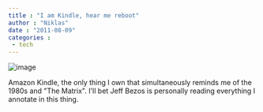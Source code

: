 ```yaml
---
title : "I am Kindle, hear me reboot"
author : "Niklas"
date : "2011-08-09"
categories : 
 - tech
---
```


![image](https://niklasblog.com/wp-content/wpid-2011-08-09-06.43.06.jpg)

Amazon Kindle, the only thing I own that simultaneously reminds me of the 1980s and "The Matrix". I'll bet Jeff Bezos is personally reading everything I annotate in this thing.
